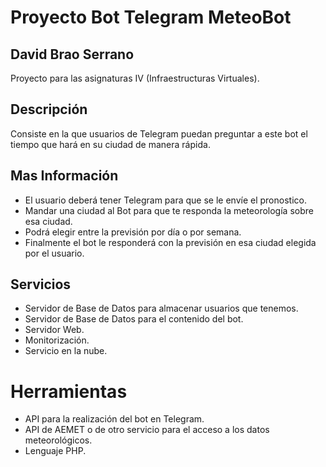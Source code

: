 # Proyecto Bot Telegram MeteoBot

## David Brao Serrano

Proyecto para las asignaturas IV (Infraestructuras Virtuales).

## Descripción

Consiste en la que usuarios de Telegram puedan preguntar a este bot el tiempo que hará en su ciudad de manera rápida.

## Mas Información

-	El usuario deberá tener Telegram para que se le envíe el pronostico.
-	Mandar una ciudad al Bot para que te responda la meteorología sobre esa ciudad.
-	Podrá elegir entre la previsión por día o por semana.
-	Finalmente el bot le responderá con la previsión en esa ciudad elegida por el usuario.


## Servicios

-	Servidor de Base de Datos para almacenar usuarios que tenemos.
-	Servidor de Base de Datos para el contenido del bot.
-	Servidor Web.
-	Monitorización.
-	Servicio en la nube.

# Herramientas

-	API para la realización del bot en Telegram.
-	API de AEMET o de otro servicio para el acceso a los datos meteorológicos.
-	Lenguaje PHP.


